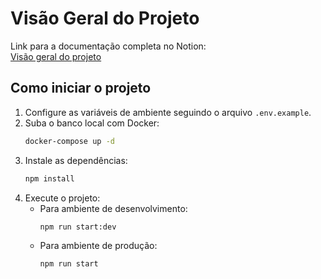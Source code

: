 
# Visão Geral do Projeto

Link para a documentação completa no Notion:  
[Visão geral do projeto](https://www.notion.so/Vis-o-geral-do-projeto-1f2494a5cc0880a68abfe0878e5b0dd1?source=copy_link)

## Como iniciar o projeto

1. Configure as variáveis de ambiente seguindo o arquivo `.env.example`.
2. Suba o banco local com Docker:
   ```bash
   docker-compose up -d
   ```
3. Instale as dependências:
   ```bash
   npm install
   ```
4. Execute o projeto:
   - Para ambiente de desenvolvimento:
     ```bash
     npm run start:dev
     ```
   - Para ambiente de produção:
     ```bash
     npm run start
     ```
